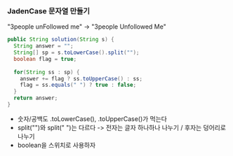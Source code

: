 ### JadenCase 문자열 만들기
"3people unFollowed me" -> "3people Unfollowed Me"
```java 
public String solution(String s) {
  String answer = "";
  String[] sp = s.toLowerCase().split("");
  boolean flag = true;
  
  for(String ss : sp) {
    answer += flag ? ss.toUpperCase() : ss;
    flag = ss.equals(" ") ? true : false;
  }
  return answer;
}
```
- 숫자/공백도 .toLowerCase(), .toUpperCase()가 먹는다
- split("")와 split(" ")는 다르다 -> 전자는 글자 하나하나 나누기 / 후자는 덩어리로 나누기
- boolean을 스위치로 사용하자
